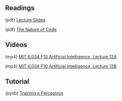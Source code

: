 ## Readings

(pdf) [Lecture Slides](https://github.com/Mark-Kramer/BU-MA665-MA666/blob/master/Topic-9%20Neural%20networks/Readings/MA666_Neural_Networks_and_Learning.pdf)

(pdf) [The Nature of Code](https://natureofcode.com/book/chapter-10-neural-networks/)

## Videos

(mp4)  [MIT 6.034 F10 Artificial Intelligence, Lecture 12A](https://archive.org/details/MIT6.034F10/MIT6_034F10_lec12A_300k.mp4)

(mp4)  [MIT 6.034 F10 Artificial Intelligence, Lecture 12B](https://archive.org/details/MIT6.034F10/MIT6_034F10_lec12B_300k.mp4)

## Tutorial

(pynb) [Training a Perceptron](https://github.com/Mark-Kramer/Case-Studies-Python/blob/master/content/A04/perceptron.ipynb)


